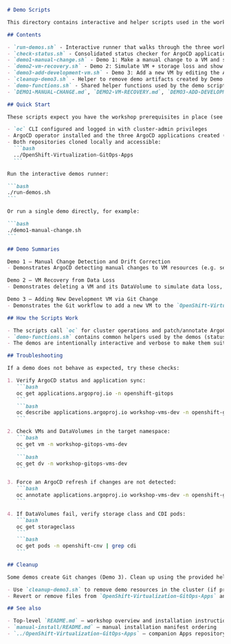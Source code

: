 ````markdown
# Demo Scripts

This directory contains interactive and helper scripts used in the workshop demos. The scripts automate the common demo tasks used during the OpenShift GitOps with OpenShift Virtualization workshop and provide a reproducible way to demonstrate ArgoCD behaviours (drift detection, recovery and Git-based provisioning).

## Contents

- `run-demos.sh` - Interactive runner that walks through the three workshop demos.
- `check-status.sh` - Consolidated status checker for ArgoCD applications, namespaces and VMs.
- `demo1-manual-change.sh` - Demo 1: Make a manual change to a VM and show ArgoCD self-heal.
- `demo2-vm-recovery.sh` - Demo 2: Simulate VM + storage loss and show GitOps recovery.
- `demo3-add-development-vm.sh` - Demo 3: Add a new VM by editing the Apps repo and show auto-deploy.
- `cleanup-demo3.sh` - Helper to remove demo artifacts created by Demo 3 (if applicable).
- `demo-functions.sh` - Shared helper functions used by the demo scripts.
- `DEMO1-MANUAL-CHANGE.md`, `DEMO2-VM-RECOVERY.md`, `DEMO3-ADD-DEVELOPMENT-VM.md` - Detailed, step-by-step documentation for each demo.

## Quick Start

These scripts expect you have the workshop prerequisites in place (see repository `README.md`). Minimal checklist:

- `oc` CLI configured and logged in with cluster-admin privileges
- ArgoCD operator installed and the three ArgoCD applications created (see `manual-install/`)
- Both repositories cloned locally and accessible:
  ```bash
  ../OpenShift-Virtualization-GitOps-Apps
  ```

Run the interactive demos runner:

```bash
./run-demos.sh
```

Or run a single demo directly, for example:

```bash
./demo1-manual-change.sh
```

## Demo Summaries

Demo 1 — Manual Change Detection and Drift Correction
- Demonstrates ArgoCD detecting manual changes to VM resources (e.g. setting `runStrategy: Halted`) and automatically restoring the Git-declared state.

Demo 2 — VM Recovery from Data Loss
- Demonstrates deleting a VM and its DataVolume to simulate data loss, then shows ArgoCD recreating the VM and storage from Git.

Demo 3 — Adding New Development VM via Git Change
- Demonstrates the Git workflow to add a new VM to the `OpenShift-Virtualization-GitOps-Apps` repo and how ArgoCD applies the change automatically.

## How the Scripts Work

- The scripts call `oc` for cluster operations and patch/annotate ArgoCD Applications to force refreshes when needed.
- `demo-functions.sh` contains common helpers used by the demos (status checks, wait loops, logging helpers).
- The demos are intentionally interactive and verbose to make them suitable for live workshops and training.

## Troubleshooting

If a demo does not behave as expected, try these checks:

1. Verify ArgoCD status and application sync:
   ```bash
   oc get applications.argoproj.io -n openshift-gitops
   ```
   ```bash
   oc describe applications.argoproj.io workshop-vms-dev -n openshift-gitops
   ```

2. Check VMs and DataVolumes in the target namespace:
   ```bash
   oc get vm -n workshop-gitops-vms-dev
   ```
   ```bash
   oc get dv -n workshop-gitops-vms-dev
   ```

3. Force an ArgoCD refresh if changes are not detected:
   ```bash
   oc annotate applications.argoproj.io workshop-vms-dev -n openshift-gitops argocd.argoproj.io/refresh="$(date)" --overwrite
   ```

4. If DataVolumes fail, verify storage class and CDI pods:
   ```bash
   oc get storageclass
   ```
   ```bash
   oc get pods -n openshift-cnv | grep cdi
   ```

## Cleanup

Some demos create Git changes (Demo 3). Clean up using the provided helper or by reverting the Git commits you created.

- Use `cleanup-demo3.sh` to remove demo resources in the cluster (if provided).
- Revert or remove files from `OpenShift-Virtualization-GitOps-Apps` and push the cleanup commit to the appropriate branch.

## See also

- Top-level `README.md` — workshop overview and installation instructions
- `manual-install/README.md` — manual installation manifest ordering
- `../OpenShift-Virtualization-GitOps-Apps` — companion Apps repository with VM definitions and kustomize overlays

````
